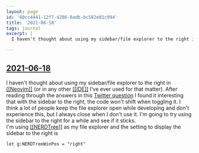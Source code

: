 ```yaml
---
layout: page
id: '60cc4441-12f7-4206-8adb-bc582e01c994'
title: '2021-06-18'
tags: journal
excerpt: |
  I haven't thought about using my sidebar/file explorer to the right in Neovim (or in any other IDE I've ever used for that matter). After reading through the answers in this Twitter question I found it interesting that with the sidebar to the right, the code won't shift when toggling it. I think a lot of people keep the file explorer open while developing and don't experience this, but I always close when I don't use it. I'm going to try using the sidebar to the right for a while and see if it sticks.

---
```

  
<h2 class="text-3xl font-semibold mb-4"><a class="rounded-sm focus:outline-none focus:ring-2 focus:ring-offset-2 dark:focus:ring-offset-gray-900 dark:focus:ring-pink-400 focus:ring-pink-700" href="/journals/2021-06-18">2021-06-18</a></h2>

<div class="space-y-3">
<div class="element-block ml-0"><div class="flex-1">I haven't thought about using my sidebar/file explorer to the right in <a class="text-teal-700 dark:text-teal-400 rounded-sm group focus:outline-none focus:ring-2 focus:ring-offset-2 dark:focus:ring-offset-gray-900 dark:focus:ring-pink-400 focus:ring-pink-700" href="/pages/neovim"><span class="text-gray-300 dark:text-gray-500 group-hover:text-teal-900">[[</span>Neovim<span class="text-gray-300 dark:text-gray-500 group-hover:text-teal-900">]]</span></a> (or in any other <a class="text-teal-700 dark:text-teal-400 rounded-sm group focus:outline-none focus:ring-2 focus:ring-offset-2 dark:focus:ring-offset-gray-900 dark:focus:ring-pink-400 focus:ring-pink-700" href="/pages/ide"><span class="text-gray-300 dark:text-gray-500 group-hover:text-teal-900">[[</span>IDE<span class="text-gray-300 dark:text-gray-500 group-hover:text-teal-900">]]</span></a> I've ever used for that matter). After reading through the answers in this <a class="text-indigo-600 dark:text-indigo-400 rounded-sm focus:outline-none focus:ring-2 focus:ring-offset-2 dark:focus:ring-offset-gray-900 dark:focus:ring-pink-400 focus:ring-pink-700" href="https://twitter.com/code/status/1346573944703348743" target="_blank" rel="noopener noreferrer">Twitter question</a> I found it interesting that with the sidebar to the right, the code won't shift when toggling it. I think a lot of people keep the file explorer open while developing and don't experience this, but I always close when I don't use it. I'm going to try using the sidebar to the right for a while and see if it sticks.</div></div>

<div class="element-block ml-4"><div class="flex-1">I'm using <a class="text-teal-700 dark:text-teal-400 rounded-sm group focus:outline-none focus:ring-2 focus:ring-offset-2 dark:focus:ring-offset-gray-900 dark:focus:ring-pink-400 focus:ring-pink-700" href="/pages/nerdtree"><span class="text-gray-300 dark:text-gray-500 group-hover:text-teal-900">[[</span>NERDTree<span class="text-gray-300 dark:text-gray-500 group-hover:text-teal-900">]]</span></a> as my file explorer and the setting to display the sidebar to the right is</div></div>

<div class="element-block ml-4"><div class="flex-1">

```vim
let g:NERDTreeWinPos = "right"
```

</div></div>


</div>


